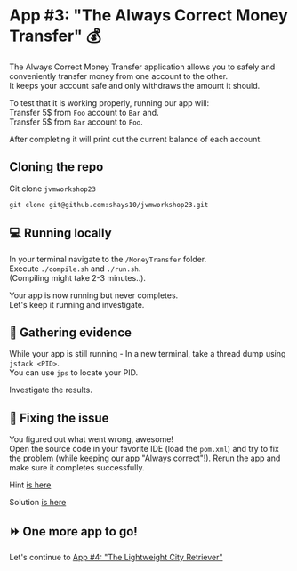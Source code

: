 # App #3: "The Always Correct Money Transfer" :moneybag:

The Always Correct Money Transfer application allows you to safely and conveniently transfer money from one account to the other.  
It keeps your account safe and only withdraws the amount it should.

To test that it is working properly, running our app will:  
Transfer 5$ from `Foo` account to `Bar` and.  
Transfer 5$ from `Bar` account to `Foo`.  

After completing it will print out the current balance of each account.

## Cloning the repo

Git clone `jvmworkshop23`  

`git clone git@github.com:shays10/jvmworkshop23.git`

## :computer: Running locally 

In your terminal navigate to the `/MoneyTransfer` folder.  
Execute `./compile.sh` and `./run.sh`.  
(Compiling might take 2-3 minutes..).  

Your app is now running but never completes.  
Let's keep it running and investigate.

## :mag_right: Gathering evidence

While your app is still running - In a new terminal, take a thread dump using `jstack <PID>`.  
You can use `jps` to locate your PID.   


Investigate the results.

## :hammer: Fixing the issue  

You figured out what went wrong, awesome!  
Open the source code in your favorite IDE (load the `pom.xml`) and try to fix the problem (while keeping our app "Always correct"!). 
Rerun the app and make sure it completes successfully.

Hint [is here](solution/Hint.md)

Solution [is here](solution/Solution.md)

## :fast_forward: One more app to go! 
Let's continue to [App #4: "The Lightweight City Retriever"](../CityRetriever/README.md)


